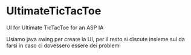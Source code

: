 # UltimateTicTacToe
UI for Ultimate TicTacToe for an ASP IA

Usiamo java swing per creare la UI, per il resto si discute insieme sul da farsi in caso ci dovessero essere dei problemi
